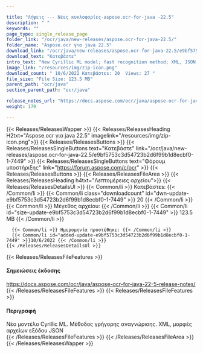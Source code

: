 ```yaml
---

title: "Λήψεις --- Νέες κυκλοφορίες-aspose.ocr-for-java -22.5"
description: " "
keywords: ""
page_type: single_release_page
folder_link: "/ocr/java/new-releases/aspose.ocr-for-java-22.5/"
folder_name: "Aspose.ocr για java 22.5"
download_link: "/ocr/java/new-releases/aspose.ocr-for-java-22.5/e9bf5753c3d54723b2d6f99b1d8ecbf0-1-7449"
download_text: "Κατεβάστε"
intro_text: "New Cyrillic ML model; fast recognition method; XML, JSON output file formats"
image_link: "/resources/img/zip-icon.png"
download_count: " 10/6/2022 Κατεβάστεs: 20  Views: 27 "
file_size: "File Size: 123.5 MB"
parent_path: "ocr/java"
section_parent_path: "ocr/java"

release_notes_url: "https://docs.aspose.com/ocr/java/aspose-ocr-for-java-22-5-release-notes/"
weight: 170

---
```


{{< Releases/ReleasesWapper >}}
  {{< Releases/ReleasesHeading H2txt="Aspose.ocr για java 22.5" imagelink="/resources/img/zip-icon.png">}}
  {{< Releases/ReleasesButtons >}}
    {{< Releases/ReleasesSingleButtons text="Κατεβάστε" link="/ocr/java/new-releases/aspose.ocr-for-java-22.5/e9bf5753c3d54723b2d6f99b1d8ecbf0-1-7449" >}}
    {{< Releases/ReleasesSingleButtons text="Φόρουμ υποστήριξης" link="https://forum.aspose.com/c/ocr" >}}
  {{< Releases/ReleasesButtons >}}
  {{< Releases/ReleasesFileArea >}}
    {{< Releases/ReleasesHeading h4txt="Λεπτομέρειες αρχείου">}}
    {{< Releases/ReleasesDetailsUl >}}
      {{< Common/li >}} Κατεβάστεs: {{< /Common/li >}}
      {{< Common/li class="downloadcount" id="dwn-update-e9bf5753c3d54723b2d6f99b1d8ecbf0-1-7449" >}} 20 {{< /Common/li >}}
      {{< Common/li >}} Μέγεθος αρχείου: {{< /Common/li >}}
      {{< Common/li id="size-update-e9bf5753c3d54723b2d6f99b1d8ecbf0-1-7449" >}} 123.5 MB {{< /Common/li >}}

      {{< Common/li >}} Ημερομηνία προστέθηκε: {{< /Common/li >}}
      {{< Common/li id="added-update-e9bf5753c3d54723b2d6f99b1d8ecbf0-1-7449" >}}10/6/2022 {{< /Common/li >}}
    {{< /Releases/ReleasesDetailsUl >}}

  {{< Releases/ReleasesFileFeatures >}}
      <h4>Σημειώσεις έκδοσης</h4><div><a href='https://docs.aspose.com/ocr/java/aspose-ocr-for-java-22-5-release-notes/'>https://docs.aspose.com/ocr/java/aspose-ocr-for-java-22-5-release-notes/</a></div>
  {{< /Releases/ReleasesFileFeatures >}}
  {{< Releases/ReleasesFileFeatures >}}
      <h4>Περιγραφή</h4><div class="HTMLDescription">Νέο μοντέλο Cyrillic ML. Μέθοδος γρήγορης αναγνώρισης. XML, μορφές αρχείων εξόδου JSON</div>
  {{< /Releases/ReleasesFileFeatures >}}
 {{< /Releases/ReleasesFileArea >}}
{{< /Releases/ReleasesWapper >}}


